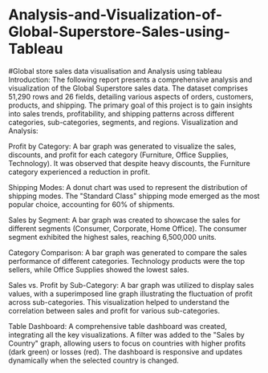 # Analysis-and-Visualization-of-Global-Superstore-Sales-using-Tableau

#Global store sales data visualisation and Analysis using tableau Introduction: The following report presents a comprehensive analysis and visualization of the Global Superstore sales data. The dataset comprises 51,290 rows and 26 fields, detailing various aspects of orders, customers, products, and shipping. The primary goal of this project is to gain insights into sales trends, profitability, and shipping patterns across different categories, sub-categories, segments, and regions. Visualization and Analysis:

Profit by Category: A bar graph was generated to visualize the sales, discounts, and profit for each category (Furniture, Office Supplies, Technology). It was observed that despite heavy discounts, the Furniture category experienced a reduction in profit.


Shipping Modes: A donut chart was used to represent the distribution of shipping modes. The "Standard Class" shipping mode emerged as the most popular choice, accounting for 60% of shipments.

Sales by Segment: A bar graph was created to showcase the sales for different segments (Consumer, Corporate, Home Office). The consumer segment exhibited the highest sales, reaching 6,500,000 units.

Category Comparison: A bar graph was generated to compare the sales performance of different categories. Technology products were the top sellers, while Office Supplies showed the lowest sales.

Sales vs. Profit by Sub-Category: A bar graph was utilized to display sales values, with a superimposed line graph illustrating the fluctuation of profit across sub-categories. This visualization helped to understand the correlation between sales and profit for various sub-categories.

Table Dashboard: A comprehensive table dashboard was created, integrating all the key visualizations. A filter was added to the "Sales by Country" graph, allowing users to focus on countries with higher profits (dark green) or losses (red). The dashboard is responsive and updates dynamically when the selected country is changed.

